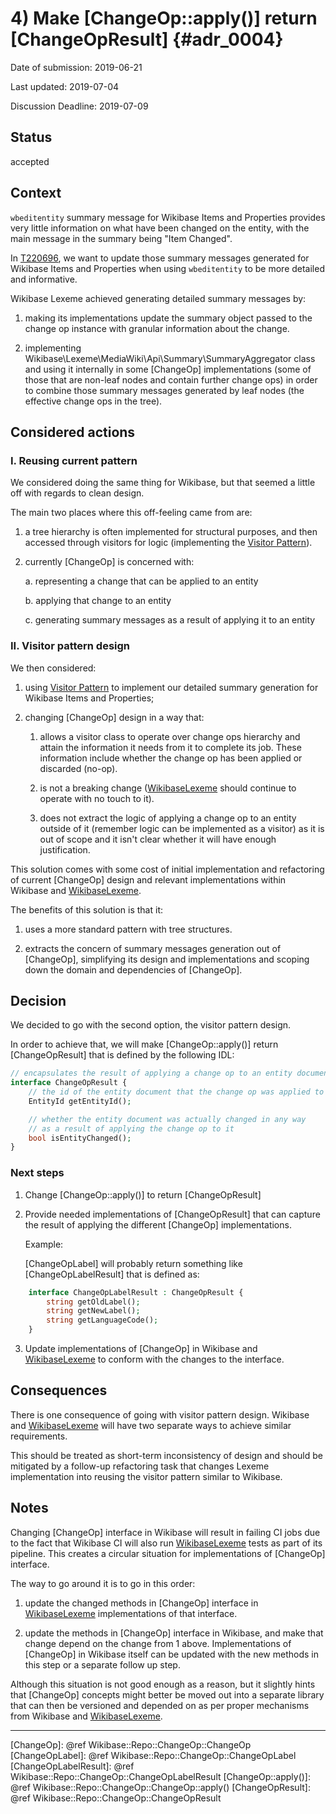 # 4) Make [ChangeOp::apply()] return [ChangeOpResult]  {#adr_0004}

Date of submission: 2019-06-21

Last updated: 2019-07-04

Discussion Deadline: 2019-07-09

## Status

accepted

## Context

`wbeditentity` summary message for Wikibase Items and Properties provides
very little information on what have been changed on the entity, with the main
message in the summary being "Item Changed".

In [T220696], we want to update those summary
messages generated for Wikibase Items and Properties when using `wbeditentity`
to be more detailed and informative.

Wikibase Lexeme achieved generating detailed summary messages by:

1. making its  implementations update the summary object passed to
   the change op instance with granular information about the change.

2. implementing Wikibase\Lexeme\MediaWiki\Api\Summary\SummaryAggregator class
   and using it internally in some [ChangeOp] implementations (some of those that
   are non-leaf nodes and contain further change ops) in order to combine those
   summary messages generated by leaf nodes (the effective change ops in the
   tree).

## Considered actions

### I. Reusing current pattern

We considered doing the same thing for Wikibase, but that seemed a little off
with regards to clean design.

The main two places where this off-feeling came from are:

1. a tree hierarchy is often implemented for structural purposes, and then
   accessed through visitors for logic (implementing the [Visitor Pattern]).

2. currently [ChangeOp] is concerned with:

	a. representing a change that can be applied to an entity

	b. applying that change to an entity

	c. generating summary messages as a result of applying it to an entity

### II. Visitor pattern design

We then considered:

1. using [Visitor Pattern] to implement our detailed summary generation
   for Wikibase Items and Properties;

2. changing [ChangeOp] design in a way that:

	1. allows a visitor class to operate over change ops hierarchy and attain
		the information it needs from it to complete its job. These information
		include whether the change op has been applied or discarded (no-op).

	2. is not a breaking change ([WikibaseLexeme] should continue to operate with
		no touch to it).

	3. does not extract the logic of applying a change op to an entity outside
		of it (remember logic can be implemented as a visitor) as it is out
		of scope and it isn't clear whether it will have enough justification.

This solution comes with some cost of initial implementation and
refactoring of current [ChangeOp] design and relevant implementations within
Wikibase and [WikibaseLexeme].

The benefits of this solution is that it:

1. uses a more standard pattern with tree structures.

2. extracts the concern of summary messages generation out of
   [ChangeOp], simplifying its design and implementations and scoping down
   the domain and dependencies of [ChangeOp].


## Decision

We decided to go with the second option, the visitor pattern design.

In order to achieve that, we will make [ChangeOp::apply()] return
[ChangeOpResult] that is defined by the following IDL:

```php
// encapsulates the result of applying a change op to an entity document
interface ChangeOpResult {
	// the id of the entity document that the change op was applied to
	EntityId getEntityId();

	// whether the entity document was actually changed in any way
	// as a result of applying the change op to it
	bool isEntityChanged();
}
```

### Next steps
1. Change [ChangeOp::apply()] to return [ChangeOpResult]
2. Provide needed implementations of [ChangeOpResult] that can capture the result
   of applying the different [ChangeOp] implementations.

   Example:

   [ChangeOpLabel] will probably return something like [ChangeOpLabelResult] that
   is defined as:
```php
	interface ChangeOpLabelResult : ChangeOpResult {
		string getOldLabel();
		string getNewLabel();
		string getLanguageCode();
	}
```

3. Update implementations of [ChangeOp] in Wikibase and [WikibaseLexeme] to conform
   with the changes to the interface.

## Consequences

There is one consequence of going with visitor pattern design.
Wikibase and [WikibaseLexeme] will have two separate ways to achieve similar requirements.

This should be treated as short-term inconsistency of design and should be
mitigated by a follow-up refactoring task that changes
Lexeme implementation into reusing the visitor pattern similar to Wikibase.


## Notes

Changing [ChangeOp] interface in Wikibase will result in failing CI jobs
due to the fact that Wikibase CI will also run [WikibaseLexeme] tests
as part of its pipeline. This creates a circular situation for implementations
of [ChangeOp] interface.

The way to go around it is to go in this order:

1. update the changed methods in [ChangeOp] interface in [WikibaseLexeme]
   implementations of that interface.

2. update the methods in [ChangeOp] interface in Wikibase, and make that change
   depend on the change from 1 above. Implementations of [ChangeOp] in Wikibase
   itself can be updated with the new methods in this step or a separate follow
   up step.

Although this situation is not good enough as a reason, but it slightly hints
that [ChangeOp] concepts might better be moved out into a separate library that
can then be versioned and depended on as per proper mechanisms from Wikibase
and [WikibaseLexeme].

----

[T220696]: https://phabricator.wikimedia.org/T220696
[Visitor Pattern]: https://en.wikipedia.org/wiki/Visitor_pattern
[WikibaseLexeme]: https://www.mediawiki.org/wiki/Extension:WikibaseLexeme
[ChangeOp]: @ref Wikibase::Repo::ChangeOp::ChangeOp
[ChangeOpLabel]: @ref Wikibase::Repo::ChangeOp::ChangeOpLabel
[ChangeOpLabelResult]: @ref Wikibase::Repo::ChangeOp::ChangeOpLabelResult
[ChangeOp::apply()]: @ref Wikibase::Repo::ChangeOp::ChangeOp::apply()
[ChangeOpResult]: @ref Wikibase::Repo::ChangeOp::ChangeOpResult
